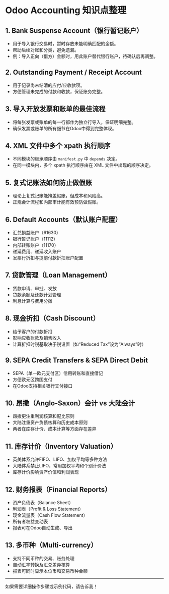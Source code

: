 
# Odoo Accounting 知识点整理

## 1. Bank Suspense Account（银行暂记账户）
- 用于导入银行交易时，暂时存放未能明确匹配的金额。
- 帮助后续对账和分类，避免遗漏。
- 例：导入正向（借方）金额时，用此账户替代银行账户，待确认后再调整。

## 2. Outstanding Payment / Receipt Account
- 用于记录尚未结清的应付/应收款项。
- 方便管理未完成的付款和收款，保证账务完整。

## 3. 导入开放发票和账单的最佳流程
- 将每张发票或账单的每一行都作为独立行导入，保证明细完整。
- 确保发票或账单的所有细节在Odoo中得到完整体现。

## 4. XML 文件中多个 xpath 执行顺序
- 不同模块的继承顺序由 `manifest.py` 中 `depends` 决定。
- 在同一模块内，多个 xpath 执行顺序由在 XML 文件中出现的顺序决定。

## 5. 复式记账法如何防止做假账
- 理论上复式记账能掩盖假账，但成本和风险高。
- 正规会计流程和内部审计能有效预防做假账。

## 6. Default Accounts（默认账户配置）
- 汇兑损益账户（61630）
- 银行暂记账户（11112）
- 内部转账账户（11170）
- 递延费用、递延收入账户
- 发票行折扣与提前付款折扣账户配置

## 7. 贷款管理（Loan Management）
- 贷款申请、审批、发放
- 贷款余额及还款计划管理
- 利息计算与费用分摊

## 8. 现金折扣（Cash Discount）
- 给予客户的付款折扣
- 影响应收账款及销售收入
- 计算折扣时税基取决于税设置（如“Reduced Tax”设为“Always”时）

## 9. SEPA Credit Transfers & SEPA Direct Debit
- SEPA（单一欧元支付区）信用转账和直接借记
- 方便欧元区跨国支付
- 在Odoo支持相关银行支付接口

## 10. 昂撒（Anglo-Saxon）会计 vs 大陆会计
- 昂撒更注重利润核算和配比原则
- 大陆注重资产负债核算和历史成本原则
- 两者在库存计价、成本计算等方面存在差异

## 11. 库存计价（Inventory Valuation）
- 英美体系允许FIFO、LIFO、加权平均等多种方法
- 大陆体系禁止LIFO，常用加权平均和个别计价法
- 库存计价影响资产价值和利润表现

## 12. 财务报表（Financial Reports）
- 资产负债表（Balance Sheet）
- 利润表（Profit & Loss Statement）
- 现金流量表（Cash Flow Statement）
- 所有者权益变动表
- 报表可在Odoo自动生成、导出

## 13. 多币种（Multi-currency）
- 支持不同币种的交易、账务处理
- 自动汇率转换及汇兑差异核算
- 报表可同时显示本位币和交易币种金额

---

如果需要详细操作步骤或示例代码，请告诉我！
